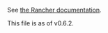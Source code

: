 See [the Rancher documentation](https://rancher.com/docs/k3s/latest/en/upgrades/automated/).

This file is as of v0.6.2.
